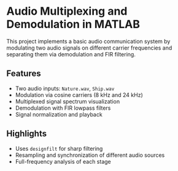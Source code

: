 # Audio Multiplexing and Demodulation in MATLAB

This project implements a basic audio communication system by modulating two audio signals on different carrier frequencies and separating them via demodulation and FIR filtering.

## Features

- Two audio inputs: `Nature.wav`, `Ship.wav`
- Modulation via cosine carriers (8 kHz and 24 kHz)
- Multiplexed signal spectrum visualization
- Demodulation with FIR lowpass filters
- Signal normalization and playback

## Highlights

- Uses `designfilt` for sharp filtering
- Resampling and synchronization of different audio sources
- Full-frequency analysis of each stage
